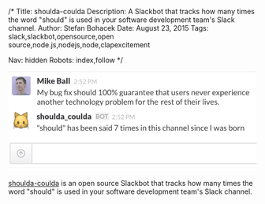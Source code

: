 /*
Title: shoulda-coulda
Description: A Slackbot that tracks how many times the word "should" is used in your software development team's Slack channel.
Author: Stefan Bohacek
Date: August 23, 2015
Tags: slack,slackbot,opensource,open source,node.js,nodejs,node,clapexcitement

Nav: hidden
Robots: index,follow
*/

[![](/content/bots/slackbots/images/shoulda-coulda.png)](https://github.com/mdb/shoulda-coulda)

[shoulda-coulda](https://github.com/mdb/shoulda-coulda) is an open source Slackbot that tracks how many times the word "should" is used in your software development team's Slack channel.